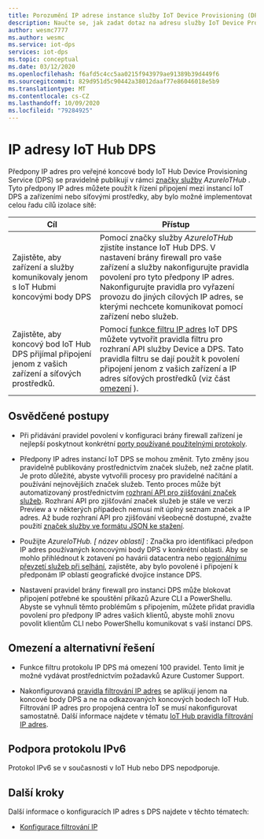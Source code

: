 ```yaml
---
title: Porozumění IP adrese instance služby IoT Device Provisioning (DPS) | Microsoft Docs
description: Naučte se, jak zadat dotaz na adresu služby IoT Device Provisioning (DPS) a její vlastnosti. IP adresa vaší instance DPS se může změnit během určitých scénářů, jako je například zotavení po havárii nebo regionální převzetí služeb při selhání.
author: wesmc7777
ms.author: wesmc
ms.service: iot-dps
services: iot-dps
ms.topic: conceptual
ms.date: 03/12/2020
ms.openlocfilehash: f6afd5c4cc5aa0215f943979ae91389b39d449f6
ms.sourcegitcommit: 829d951d5c90442a38012daaf77e86046018e5b9
ms.translationtype: MT
ms.contentlocale: cs-CZ
ms.lasthandoff: 10/09/2020
ms.locfileid: "79284925"
---
```

# <a name="iot-hub-dps-ip-addresses"></a>IP adresy IoT Hub DPS

Předpony IP adres pro veřejné koncové body IoT Hub Device Provisioning Service (DPS) se pravidelně publikují v rámci [značky služby](../virtual-network/service-tags-overview.md) _AzureIoTHub_ . Tyto předpony IP adres můžete použít k řízení připojení mezi instancí IoT DPS a zařízeními nebo síťovými prostředky, aby bylo možné implementovat celou řadu cílů izolace sítě:

| Cíl | Přístup |
|------|----------|
| Zajistěte, aby zařízení a služby komunikovaly jenom s IoT Hubmi koncovými body DPS | Pomocí značky služby _AzureIoTHub_ zjistíte instance IoT Hub DPS. V nastavení brány firewall pro vaše zařízení a služby nakonfigurujte pravidla povolení pro tyto předpony IP adres. Nakonfigurujte pravidla pro vyřazení provozu do jiných cílových IP adres, se kterými nechcete komunikovat pomocí zařízení nebo služeb. |
| Zajistěte, aby koncový bod IoT Hub DPS přijímal připojení jenom z vašich zařízení a síťových prostředků. | Pomocí [funkce filtru IP adres](iot-dps-ip-filtering.md) IoT DPS můžete vytvořit pravidla filtru pro rozhraní API služby Device a DPS. Tato pravidla filtru se dají použít k povolení připojení jenom z vašich zařízení a IP adres síťových prostředků (viz část [omezení](#limitations-and-workarounds) ). | 




## <a name="best-practices"></a>Osvědčené postupy

* Při přidávání pravidel povolení v konfiguraci brány firewall zařízení je nejlepší poskytnout konkrétní [porty používané použitelnými protokoly](../iot-hub/iot-hub-devguide-protocols.md#port-numbers).

* Předpony IP adres instancí IoT DPS se mohou změnit. Tyto změny jsou pravidelně publikovány prostřednictvím značek služeb, než začne platit. Je proto důležité, abyste vytvořili procesy pro pravidelné načítání a používání nejnovějších značek služeb. Tento proces může být automatizovaný prostřednictvím [rozhraní API pro zjišťování značek služeb](../virtual-network/service-tags-overview.md#service-tags-on-premises). Rozhraní API pro zjišťování značek služeb je stále ve verzi Preview a v některých případech nemusí mít úplný seznam značek a IP adres. Až bude rozhraní API pro zjišťování všeobecně dostupné, zvažte použití [značek služby ve formátu JSON ke stažení](../virtual-network/service-tags-overview.md#discover-service-tags-by-using-downloadable-json-files). 

* Použijte *AzureIoTHub. [ název oblasti]* : Značka pro identifikaci předpon IP adres používaných koncovými body DPS v konkrétní oblasti. Aby se mohlo přihlédnout k zotavení po havárii datacentra nebo [regionálnímu převzetí služeb při selhání](../iot-hub/iot-hub-ha-dr.md), zajistěte, aby bylo povolené i připojení k předponám IP oblastí geografické dvojice instance DPS.

* Nastavení pravidel brány firewall pro instanci DPS může blokovat připojení potřebné ke spouštění příkazů Azure CLI a PowerShellu. Abyste se vyhnuli těmto problémům s připojením, můžete přidat pravidla povolení pro předpony IP adres vašich klientů, abyste mohli znovu povolit klientům CLI nebo PowerShellu komunikovat s vaší instancí DPS.  


## <a name="limitations-and-workarounds"></a>Omezení a alternativní řešení

* Funkce filtru protokolu IP DPS má omezení 100 pravidel. Tento limit je možné vydávat prostřednictvím požadavků Azure Customer Support. 

* Nakonfigurovaná [pravidla filtrování IP adres](iot-dps-ip-filtering.md) se aplikují jenom na koncové body DPS a ne na odkazovaných koncových bodech IoT Hub. Filtrování IP adres pro propojená centra IoT se musí nakonfigurovat samostatně. Další informace najdete v tématu [IoT Hub pravidla filtrování IP adres](../iot-hub/iot-hub-ip-filtering.md).

## <a name="support-for-ipv6"></a>Podpora protokolu IPv6 

Protokol IPv6 se v současnosti v IoT Hub nebo DPS nepodporuje.

## <a name="next-steps"></a>Další kroky

Další informace o konfiguracích IP adres s DPS najdete v těchto tématech:

* [Konfigurace filtrování IP](iot-dps-ip-filtering.md)
